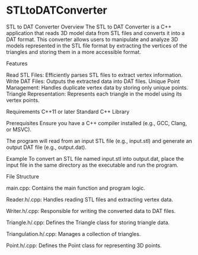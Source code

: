 # STLtoDATConverter
STL to DAT Converter
Overview
The STL to DAT Converter is a C++ application that reads 3D model data from STL files and converts it into a DAT format. This converter allows users to manipulate and analyze 3D models represented in the STL file format by extracting the vertices of the triangles and storing them in a more accessible format.

Features

Read STL Files: Efficiently parses STL files to extract vertex information.
Write DAT Files: Outputs the extracted data into DAT files.
Unique Point Management: Handles duplicate vertex data by storing only unique points.
Triangle Representation: Represents each triangle in the model using its vertex points.

Requirements
C++11 or later
Standard C++ Library

Prerequisites
Ensure you have a C++ compiler installed (e.g., GCC, Clang, or MSVC).

The program will read from an input STL file (e.g., input.stl) and generate an output DAT file (e.g., output.dat).

Example
To convert an STL file named input.stl into output.dat, place the input file in the same directory as the executable and run the program.

File Structure

main.cpp: Contains the main function and program logic.

Reader.h/.cpp: Handles reading STL files and extracting vertex data.

Writer.h/.cpp: Responsible for writing the converted data to DAT files.

Triangle.h/.cpp: Defines the Triangle class for storing triangle data.

Triangulation.h/.cpp: Manages a collection of triangles.

Point.h/.cpp: Defines the Point class for representing 3D points.